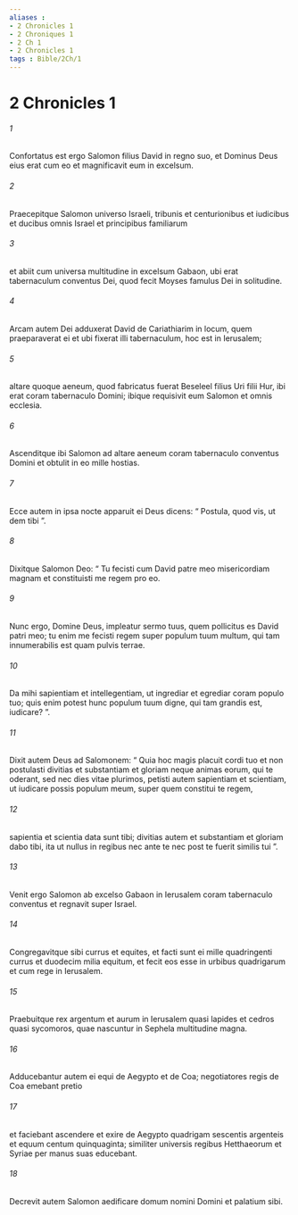 ```yaml
---
aliases : 
- 2 Chronicles 1
- 2 Chroniques 1
- 2 Ch 1
- 2 Chronicles 1
tags : Bible/2Ch/1
---
```


# 2 Chronicles 1

###### 1
Confortatus est ergo Salomon filius David in regno suo, et Dominus Deus eius erat cum eo et magnificavit eum in excelsum. 
###### 2
Praecepitque Salomon universo Israeli, tribunis et centurionibus et iudicibus et ducibus omnis Israel et principibus familiarum 
###### 3
et abiit cum universa multitudine in excelsum Gabaon, ubi erat tabernaculum conventus Dei, quod fecit Moyses famulus Dei in solitudine. 
###### 4
Arcam autem Dei adduxerat David de Cariathiarim in locum, quem praeparaverat ei et ubi fixerat illi tabernaculum, hoc est in Ierusalem; 
###### 5
altare quoque aeneum, quod fabricatus fuerat Beseleel filius Uri filii Hur, ibi erat coram tabernaculo Domini; ibique requisivit eum Salomon et omnis ecclesia. 
###### 6
Ascenditque ibi Salomon ad altare aeneum coram tabernaculo conventus Domini et obtulit in eo mille hostias.
###### 7
Ecce autem in ipsa nocte apparuit ei Deus dicens: “ Postula, quod vis, ut dem tibi ”. 
###### 8
Dixitque Salomon Deo: “ Tu fecisti cum David patre meo misericordiam magnam et constituisti me regem pro eo. 
###### 9
Nunc ergo, Domine Deus, impleatur sermo tuus, quem pollicitus es David patri meo; tu enim me fecisti regem super populum tuum multum, qui tam innumerabilis est quam pulvis terrae. 
###### 10
Da mihi sapientiam et intellegentiam, ut ingrediar et egrediar coram populo tuo; quis enim potest hunc populum tuum digne, qui tam grandis est, iudicare? ”. 
###### 11
Dixit autem Deus ad Salomonem: “ Quia hoc magis placuit cordi tuo et non postulasti divitias et substantiam et gloriam neque animas eorum, qui te oderant, sed nec dies vitae plurimos, petisti autem sapientiam et scientiam, ut iudicare possis populum meum, super quem constitui te regem, 
###### 12
sapientia et scientia data sunt tibi; divitias autem et substantiam et gloriam dabo tibi, ita ut nullus in regibus nec ante te nec post te fuerit similis tui ”. 
###### 13
Venit ergo Salomon ab excelso Gabaon in Ierusalem coram tabernaculo conventus et regnavit super Israel.
###### 14
Congregavitque sibi currus et equites, et facti sunt ei mille quadringenti currus et duodecim milia equitum, et fecit eos esse in urbibus quadrigarum et cum rege in Ierusalem. 
###### 15
Praebuitque rex argentum et aurum in Ierusalem quasi lapides et cedros quasi sycomoros, quae nascuntur in Sephela multitudine magna. 
###### 16
Adducebantur autem ei equi de Aegypto et de Coa; negotiatores regis de Coa emebant pretio 
###### 17
et faciebant ascendere et exire de Aegypto quadrigam sescentis argenteis et equum centum quinquaginta; similiter universis regibus Hetthaeorum et Syriae per manus suas educebant. 
###### 18
Decrevit autem Salomon aedificare domum nomini Domini et palatium sibi.
